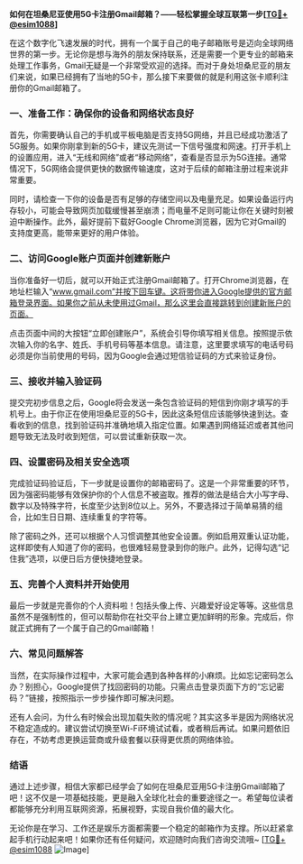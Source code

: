 **如何在坦桑尼亚使用5G卡注册Gmail邮箱？——轻松掌握全球互联第一步[[TG💪+ @esim1088](https://t.me/s/esim1088)]**

在这个数字化飞速发展的时代，拥有一个属于自己的电子邮箱账号是迈向全球网络世界的第一步。无论你是想与海外的朋友保持联系，还是需要一个更专业的邮箱来处理工作事务，Gmail无疑是一个非常受欢迎的选择。而对于身处坦桑尼亚的朋友们来说，如果已经拥有了当地的5G卡，那么接下来要做的就是利用这张卡顺利注册你的Gmail邮箱了。

### **一、准备工作：确保你的设备和网络状态良好**

首先，你需要确认自己的手机或平板电脑是否支持5G网络，并且已经成功激活了5G服务。如果你刚拿到新的5G卡，建议先测试一下信号强度和网速。打开手机上的设置应用，进入“无线和网络”或者“移动网络”，查看是否显示为5G连接。通常情况下，5G网络会提供更快的数据传输速度，这对于后续的邮箱注册过程来说非常重要。

同时，请检查一下你的设备是否有足够的存储空间以及电量充足。如果设备运行内存较小，可能会导致网页加载缓慢甚至崩溃；而电量不足则可能让你在关键时刻被迫中断操作。此外，最好提前下载好Google Chrome浏览器，因为它对Gmail的支持度更高，能带来更好的用户体验。

### **二、访问Google账户页面并创建新账户**

当你准备好一切后，就可以开始正式注册Gmail邮箱了。打开Chrome浏览器，在地址栏输入“www.gmail.com”并按下回车键。这将带你进入Google提供的官方邮箱登录界面。如果你之前从未使用过Gmail，那么这里会直接跳转到创建新账户的页面。

点击页面中间的大按钮“立即创建账户”，系统会引导你填写相关信息。按照提示依次输入你的名字、姓氏、手机号码等基本信息。请注意，这里要求填写的电话号码必须是你当前使用的号码，因为Google会通过短信验证码的方式来验证身份。

### **三、接收并输入验证码**

提交完初步信息之后，Google将会发送一条包含验证码的短信到你刚才填写的手机号上。由于你正在使用坦桑尼亚的5G卡，因此这条短信应该能够快速到达。查看收到的信息，找到验证码并准确地填入指定位置。如果遇到网络延迟或者其他问题导致无法及时收到短信，可以尝试重新获取一次。

### **四、设置密码及相关安全选项**

完成验证码验证后，下一步就是设置你的邮箱密码了。这是一个非常重要的环节，因为强密码能够有效保护你的个人信息不被盗取。推荐的做法是结合大小写字母、数字以及特殊字符，长度至少达到8位以上。另外，不要选择过于简单易猜的组合，比如生日日期、连续重复的字符等。

除了密码之外，还可以根据个人习惯调整其他安全设置。例如启用双重认证功能，这样即使有人知道了你的密码，也很难轻易登录到你的账户。此外，记得勾选“记住我”选项，以便日后方便快捷地登录。

### **五、完善个人资料并开始使用**

最后一步就是完善你的个人资料啦！包括头像上传、兴趣爱好设定等等。这些信息虽然不是强制性的，但可以帮助你在社交平台上建立更加鲜明的形象。完成后，你就正式拥有了一个属于自己的Gmail邮箱！

### **六、常见问题解答**

当然，在实际操作过程中，大家可能会遇到各种各样的小麻烦。比如忘记密码怎么办？别担心，Google提供了找回密码的功能。只需点击登录页面下方的“忘记密码？”链接，按照指示一步步操作即可解决问题。

还有人会问，为什么有时候会出现加载失败的情况呢？其实这多半是因为网络状况不稳定造成的。建议尝试切换至Wi-Fi环境试试看，或者稍后再试。如果问题依旧存在，不妨考虑更换运营商或升级套餐以获得更优质的网络体验。

### **结语**

通过上述步骤，相信大家都已经学会了如何在坦桑尼亚用5G卡注册Gmail邮箱了吧！这不仅是一项基础技能，更是融入全球化社会的重要途径之一。希望每位读者都能够充分利用互联网资源，拓展视野，实现自我价值的最大化。

无论你是在学习、工作还是娱乐方面都需要一个稳定的邮箱作为支撑。所以赶紧拿起手机行动起来吧！如果你还有任何疑问，欢迎随时向我们咨询交流哦~ [[TG💪+ @esim1088](https://t.me/s/esim1088) ![Image](https://i.postimg.cc/4NQfJmqS/Snipaste-2025-05-13-00-14-12.png)]